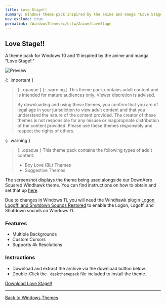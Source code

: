 ```yaml
---
title: Love Stage!!
summary: Windows theme pack inspired by the anime and manga "Love Stage!!"
nav_exclude: true
permalink: /WindowsThemes/c/nsfw/Anime/LoveStage
---
```


## Love Stage!!

A theme pack for Windows 10 and 11 inspired by the anime and manga "Love Stage!!"

![Preview](https://gitlab.com/the-back-room/deskthemepacks/nsfw/love-stage/-/raw/main/Extras/Preview.bmp)

{: .important }
> {: .opaque }
> {: .warning }
> This theme pack contains adult content and is intended for mature audiences only. Viewer discretion is advised.
> 
> By downloading and using these themes, you confirm that you are of legal age in your jurisdiction to view adult content and that you understand the nature of the content provided. The creator of these themes is not responsible for any misuse or inappropriate distribution of the content provided. Please use these themes responsibly and respect the rights of others.


{: .warning }
> {: .opaque }
> This theme pack contains the following types of adult content:
> 
> - Boy Love (BL) Themes
> - Suggestive Themes

The screenshot displays the theme being used alongside our DownAero Squared Windhawk theme. You can find instructions on how to obtain and set that up [here](/WindowsThemes/c/windhawk/DownAeroSquared).

Due to changes in Windows 11, you will need the Windhawk plugin [Logon, Logoff, and Shutdown Sounds Restored](https://windhawk.net/mods/logon-logoff-shutdown-sounds) to enable the Logon, Logoff, and Shutdown sounds on Windows 11.

### Features

- Multiple Backgrounds
- Custom Cursors
- Supports 4k Resolutions

### Instructions

- Download and extract the archive via the download button below.
- Double-Click the `.deskthemepack` file included to install the theme.

<a href="https://gitlab.com/the-back-room/deskthemepacks/nsfw/love-stage/-/archive/main/love-stage-main.zip" class="btn btn--primary btn--lg" target="_blank" rel="noopener noreferrer">Download Love Stage!!</a>

---

<a href="/WindowsThemes" class="btn btn--secondary btn--sm">Back to Windows Themes</a>